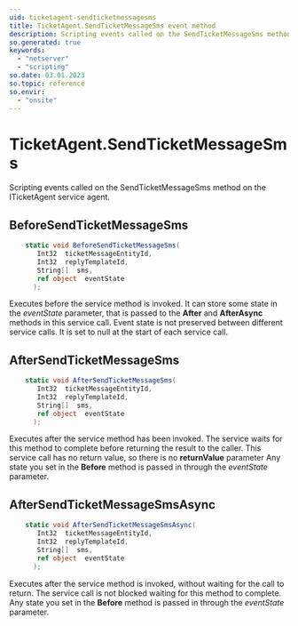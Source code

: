```yaml
---
uid: ticketagent-sendticketmessagesms
title: TicketAgent.SendTicketMessageSms event method
description: Scripting events called on the SendTicketMessageSms method on the TicketAgent service agent.
so.generated: true
keywords:
  - "netserver"
  - "scripting"
so.date: 03.01.2023
so.topic: reference
so.envir:
  - "onsite"
---
```

# TicketAgent.SendTicketMessageSms

Scripting events called on the <see cref='M:SuperOffice.CRM.Services.ITicketAgent.SendTicketMessageSms'>SendTicketMessageSms</see> method on the <see cref='ITicketAgent'>ITicketAgent</see>  service agent.

## BeforeSendTicketMessageSms
```cs
    static void BeforeSendTicketMessageSms(
       Int32  ticketMessageEntityId,
       Int32  replyTemplateId,
       String[]  sms,
       ref object  eventState
      );
```
Executes before the service method is invoked.
It can store some state in the *eventState* parameter, that is passed to the **After** and **AfterAsync** methods in this service call.
Event state is not preserved between different service calls. It is set to null at the start of each service call.
## AfterSendTicketMessageSms
```cs
    static void AfterSendTicketMessageSms(
       Int32  ticketMessageEntityId,
       Int32  replyTemplateId,
       String[]  sms,
       ref object  eventState
      );
```
Executes after the service method has been invoked. The service waits for this method to complete before returning the result to the caller.
This service call has no return value, so there is no **returnValue** parameter
Any state you set in the **Before** method is passed in through the *eventState* parameter.
## AfterSendTicketMessageSmsAsync
```cs
    static void AfterSendTicketMessageSmsAsync(
       Int32  ticketMessageEntityId,
       Int32  replyTemplateId,
       String[]  sms,
       ref object  eventState
      );
```
Executes after the service method is invoked, without waiting for the call to return.
The service call is not blocked waiting for this method to complete.
Any state you set in the **Before** method is passed in through the *eventState* parameter.


